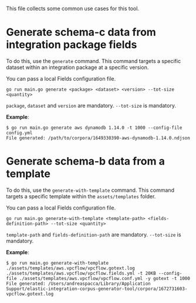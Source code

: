 This file collects some common use cases for this tool.

# Generate schema-c data from integration package fields

To do this, use the `generate` command. This command targets a specific dataset within an integration package at a specific version.

You can pass a local Fields configuration file.

`go run main.go generate <package> <dataset> <version> --tot-size <quantity>`

`package`, `dataset` and `version` are mandatory. `--tot-size` is mandatory.

**Example**:

```shell
$ go run main.go generate aws dynamodb 1.14.0 -t 1000 --config-file config.yml
File generated: /path/to/corpora/1649330390-aws-dynamodb-1.14.0.ndjson
```

# Generate schema-b data from a template

To do this, use the `generate-with-template` command. This command targets a specific template within the `assets/templates` folder.

You can pass a local Fields configuration file.

`go run main.go generate-with-template <template-path> <fields-definition-path> --tot-size <quantity>`

`template-path` and `fields-definition-path` are mandatory. `--tot-size` is mandatory.

**Example**:

```shell
$ go run main.go generate-with-template ./assets/templates/aws.vpcflow/vpcflow.gotext.log ./assets/templates/aws.vpcflow/vpcflow.fields.yml -t 20KB --config-file ./assets/templates/aws.vpcflow/vpcflow.conf.yml -y gotext -t 1000
File generated: /Users/andreaspacca/Library/Application Support/elastic-integration-corpus-generator-tool/corpora/1672731603-vpcflow.gotext.log
```

